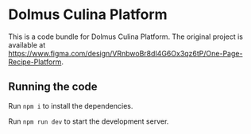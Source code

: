 
  # Dolmus Culina Platform

  This is a code bundle for Dolmus Culina Platform. The original project is available at https://www.figma.com/design/VRnbwoBr8dI4G6Ox3qz6tP/One-Page-Recipe-Platform.

  ## Running the code

  Run `npm i` to install the dependencies.

  Run `npm run dev` to start the development server.
  